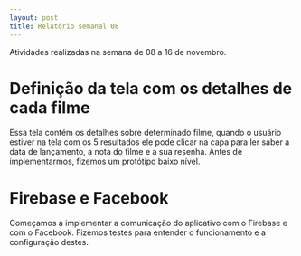 ```yaml
---
layout: post
title: Relatório semanal 08
---
```


Atividades realizadas na semana de 08 a 16 de novembro.


# Definição da tela com os detalhes de cada filme
Essa tela contém os detalhes sobre determinado filme, quando o usuário estiver
na tela com os 5 resultados ele pode clicar na capa para ler saber a data de
lançamento, a nota do filme e a sua resenha. Antes de implementarmos, fizemos
um protótipo baixo nível.

# Firebase e Facebook
Começamos a implementar a comunicação do aplicativo com o Firebase e com o Facebook.
Fizemos testes para entender o funcionamento e a configuração destes.

